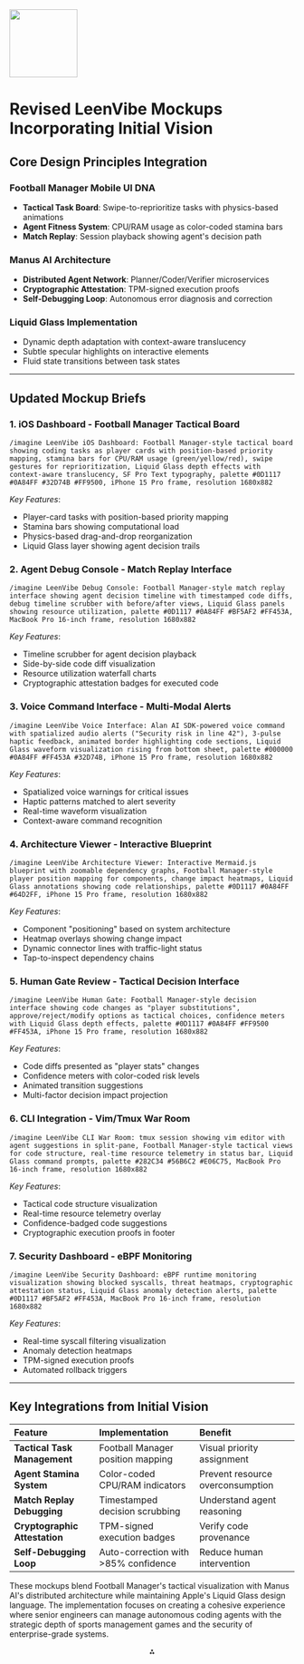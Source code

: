 <img src="https://r2cdn.perplexity.ai/pplx-full-logo-primary-dark%402x.png" class="logo" width="120"/>

# Revised LeenVibe Mockups Incorporating Initial Vision

## Core Design Principles Integration

### Football Manager Mobile UI DNA

- **Tactical Task Board**: Swipe-to-reprioritize tasks with physics-based animations
- **Agent Fitness System**: CPU/RAM usage as color-coded stamina bars
- **Match Replay**: Session playback showing agent's decision path


### Manus AI Architecture

- **Distributed Agent Network**: Planner/Coder/Verifier microservices
- **Cryptographic Attestation**: TPM-signed execution proofs
- **Self-Debugging Loop**: Autonomous error diagnosis and correction


### Liquid Glass Implementation

- Dynamic depth adaptation with context-aware translucency
- Subtle specular highlights on interactive elements
- Fluid state transitions between task states

---

## Updated Mockup Briefs

### 1. iOS Dashboard - Football Manager Tactical Board

```
/imagine LeenVibe iOS Dashboard: Football Manager-style tactical board showing coding tasks as player cards with position-based priority mapping, stamina bars for CPU/RAM usage (green/yellow/red), swipe gestures for reprioritization, Liquid Glass depth effects with context-aware translucency, SF Pro Text typography, palette #0D1117 #0A84FF #32D74B #FF9500, iPhone 15 Pro frame, resolution 1680x882
```

*Key Features*:

- Player-card tasks with position-based priority mapping
- Stamina bars showing computational load
- Physics-based drag-and-drop reorganization
- Liquid Glass layer showing agent decision trails


### 2. Agent Debug Console - Match Replay Interface

```
/imagine LeenVibe Debug Console: Football Manager-style match replay interface showing agent decision timeline with timestamped code diffs, debug timeline scrubber with before/after views, Liquid Glass panels showing resource utilization, palette #0D1117 #0A84FF #BF5AF2 #FF453A, MacBook Pro 16-inch frame, resolution 1680x882
```

*Key Features*:

- Timeline scrubber for agent decision playback
- Side-by-side code diff visualization
- Resource utilization waterfall charts
- Cryptographic attestation badges for executed code


### 3. Voice Command Interface - Multi-Modal Alerts

```
/imagine LeenVibe Voice Interface: Alan AI SDK-powered voice command with spatialized audio alerts ("Security risk in line 42"), 3-pulse haptic feedback, animated border highlighting code sections, Liquid Glass waveform visualization rising from bottom sheet, palette #000000 #0A84FF #FF453A #32D74B, iPhone 15 Pro frame, resolution 1680x882
```

*Key Features*:

- Spatialized voice warnings for critical issues
- Haptic patterns matched to alert severity
- Real-time waveform visualization
- Context-aware command recognition


### 4. Architecture Viewer - Interactive Blueprint

```
/imagine LeenVibe Architecture Viewer: Interactive Mermaid.js blueprint with zoomable dependency graphs, Football Manager-style player position mapping for components, change impact heatmaps, Liquid Glass annotations showing code relationships, palette #0D1117 #0A84FF #64D2FF, iPhone 15 Pro frame, resolution 1680x882
```

*Key Features*:

- Component "positioning" based on system architecture
- Heatmap overlays showing change impact
- Dynamic connector lines with traffic-light status
- Tap-to-inspect dependency chains


### 5. Human Gate Review - Tactical Decision Interface

```
/imagine LeenVibe Human Gate: Football Manager-style decision interface showing code changes as "player substitutions", approve/reject/modify options as tactical choices, confidence meters with Liquid Glass depth effects, palette #0D1117 #0A84FF #FF9500 #FF453A, iPhone 15 Pro frame, resolution 1680x882
```

*Key Features*:

- Code diffs presented as "player stats" changes
- Confidence meters with color-coded risk levels
- Animated transition suggestions
- Multi-factor decision impact projection


### 6. CLI Integration - Vim/Tmux War Room

```
/imagine LeenVibe CLI War Room: tmux session showing vim editor with agent suggestions in split-pane, Football Manager-style tactical views for code structure, real-time resource telemetry in status bar, Liquid Glass command prompts, palette #282C34 #56B6C2 #E06C75, MacBook Pro 16-inch frame, resolution 1680x882
```

*Key Features*:

- Tactical code structure visualization
- Real-time resource telemetry overlay
- Confidence-badged code suggestions
- Cryptographic execution proofs in footer


### 7. Security Dashboard - eBPF Monitoring

```
/imagine LeenVibe Security Dashboard: eBPF runtime monitoring visualization showing blocked syscalls, threat heatmaps, cryptographic attestation status, Liquid Glass anomaly detection alerts, palette #0D1117 #BF5AF2 #FF453A, MacBook Pro 16-inch frame, resolution 1680x882
```

*Key Features*:

- Real-time syscall filtering visualization
- Anomaly detection heatmaps
- TPM-signed execution proofs
- Automated rollback triggers

---

## Key Integrations from Initial Vision

| Feature | Implementation | Benefit |
| :-- | :-- | :-- |
| **Tactical Task Management** | Football Manager position mapping | Visual priority assignment |
| **Agent Stamina System** | Color-coded CPU/RAM indicators | Prevent resource overconsumption |
| **Match Replay Debugging** | Timestamped decision scrubbing | Understand agent reasoning |
| **Cryptographic Attestation** | TPM-signed execution badges | Verify code provenance |
| **Self-Debugging Loop** | Auto-correction with >85% confidence | Reduce human intervention |

These mockups blend Football Manager's tactical visualization with Manus AI's distributed architecture while maintaining Apple's Liquid Glass design language. The implementation focuses on creating a cohesive experience where senior engineers can manage autonomous coding agents with the strategic depth of sports management games and the security of enterprise-grade systems.

<div style="text-align: center">⁂</div>

[^1]: LeanVibe-1c036e9f74a5807aa39ada18e274015e.md

[^2]: LeenVibe-Product-Strategy-UX-Architecture-Docume.md

[^3]: LeenVibe-L3-Coding-Agent_-Complete-MVP-Specificati.md

[^4]: paste-4.txt

[^5]: paste-5.txt

[^6]: https://arxiv.org/html/2506.12469v1

[^7]: https://www.vellum.ai/blog/levels-of-agentic-behavior

[^8]: https://lilianweng.github.io/posts/2023-06-23-agent/

[^9]: https://www.interface-eu.org/publications/ai-agent-classification

[^10]: https://www.restack.io/p/autonomous-agents-answer-agent-interfaces-cat-ai

[^11]: https://insidetelecom.com/wwdc-2025-apples-liquid-glass-ai-features/

[^12]: https://www.pocketgamer.com/football-manager-mobile-2017/football-manager-mobile-2017-whats-the-difference-between-this-and-fm-touch/

[^13]: https://timesofindia.indiatimes.com/technology/tech-news/wwdc-2025-apple-announces-liquid-glass-design-for-ios-macos-and-its-other-operating-systems/articleshow/121734537.cms

[^14]: https://dribbble.com/tags/football-manager

[^15]: https://dribbble.com/search/football-manager

[^16]: https://www.reddit.com/r/footballmanagergames/comments/1dppsif/new_football_manager_2025_user_interface/

[^17]: https://elements.envato.com/football-manager-app-ui-kit-UYWD6ZH

[^18]: https://gist.ly/youtube-summarizer/revolutionizing-ui-design-in-football-manager-a-deep-dive-into-unity-ur-toolkit

[^19]: https://medium.com/@allclonescript/20-best-dashboard-ui-ux-design-principles-you-need-in-2025-30b661f2f795

[^20]: https://docsbot.ai/prompts/programming/ai-coding-assistant-app

[^21]: https://community.sigames.com/sigames-manual/football-manager-mobile-2024/the-interface-r5223/

[^22]: https://www.apple.com/uk/newsroom/2025/06/apple-introduces-a-delightful-and-elegant-new-software-design/

[^23]: https://www.youtube.com/watch?v=jGztGfRujSE

[^24]: https://www.reddit.com/r/Design/comments/1l7krxg/apples_new_design_language_is_liquid_glass/

[^25]: https://www.theverge.com/news/682636/apple-liquid-glass-design-theme-wwdc-2025

[^26]: https://www.newsbytesapp.com/news/science/apple-introduces-liquid-glass-design-language-for-all-platforms/story

[^27]: https://www.kanbanchi.com/blog/new-kanban-board-view

[^28]: https://uxplanet.org/7-voice-interface-design-principles-every-ux-pro-needs-in-2025-65d497c75127

[^29]: https://forums.appleinsider.com/discussion/240564/apples-new-and-sweeping-user-interface-design-is-called-liquid-glass

[^30]: https://www.pinterest.com/pin/508273507951521870/

[^31]: https://dribbble.com/search/football manager game

[^32]: https://www.footballmanagerblog.org/2024/06/fm25-new-ui-ux-overhaul-tile-card-system.html

[^33]: https://app.daily.dev/posts/mobile-app-architecture-diagram-essential-components-for-efficient-design-3l6yjb0q6

[^34]: https://www.linkedin.com/pulse/creating-mobile-first-dashboards-what-qllff

[^35]: https://www.footballmanager.com/news/development-update-football-manager-25

[^36]: https://adamosoft.com/blog/mobile-app-development/mobile-application-architecture-diagram/

[^37]: https://fuselabcreative.com/top-dashboard-design-trends-2025/

[^38]: https://www.apple.com/newsroom/2025/06/apple-introduces-a-delightful-and-elegant-new-software-design/

[^39]: https://techcrunch.com/2025/06/09/apple-redesigns-its-operating-systems-with-liquid-glass/

[^40]: https://www.macrumors.com/2025/06/11/ios-26-liquid-glass-hands-on/

[^41]: https://english.news.cn/20250610/340cf21e414d40ca826c1d3cde08c25a/c.html

[^42]: https://github.com/Ankur02Sarkar/Kanban-Board

[^43]: https://a11ysupport.io/learn/at/vc_ios

[^44]: https://clickup.com/templates/kanban-board/mobile-designers

[^45]: https://multiqos.com/blogs/ios-voice-driven-interfaces/

[^46]: https://www.pixelmatters.com/blog/8-ui-design-trends-2025

[^47]: https://pixteller.com/blog/top-trends-in-ios-app-design-for-2025-359

[^48]: https://naskay.in/blog/voice-user-interfaces-2025-smarter-touchless-design/

[^49]: https://www.linkedin.com/pulse/role-voice-interfaces-shaping-uxui-trends-2025-james-griffin-sry4e

[^50]: https://careerfoundry.com/blog/ui-design/custom-mobile-application-ui-design-tools/

[^51]: https://appsgeyser.com/blog/trends-in-ux-ui-that-you-cant-ignore-in-2025/

[^52]: https://spdload.com/blog/mobile-app-ui-ux-design-trends/

[^53]: https://careerfoundry.com/en/blog/ui-design/custom-mobile-application-ui-design-tools/

[^54]: https://developer.apple.com/videos/play/wwdc2025/219/

[^55]: https://en.wikipedia.org/wiki/Liquid_Glass

[^56]: https://www.youtube.com/watch?v=jpwsWgk6LyI

[^57]: https://github.com/shellyln/kanban-board-app

[^58]: https://nerdschalk.com/apple-introduces-liquid-glass-design-language-at-wwdc-2025/

[^59]: https://www.mockupcloud.com/product/iphone-15-pro-ui-ux-screen-mockup

[^60]: https://www.developer.com/project-management/kanban-tools-mobile-developers/

[^61]: https://mattrickard.com/levels-of-autonomy-in-ai-agents

[^62]: https://bix-tech.com/designing-ios-apps-2025-guide-modern-creators/?trk=public_post_main-feed-card-text

[^63]: https://appinventor.mit.edu/assets/files/AI_augmented_feature_to_Edit_and_Design_Mobile_Applications.pdf

[^64]: https://www.123internet.agency/the-role-of-voice-interfaces-in-shaping-ux-ui-trends-for-2025/

[^65]: https://developer.apple.com/design/human-interface-guidelines/designing-for-ios/

[^66]: https://developer.apple.com/documentation/technologyoverviews/liquid-glass

